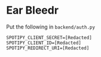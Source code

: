 # Ear Bleedr

Put the following in `backend/auth.py`
```
SPOTIPY_CLIENT_SECRET=[Redacted]
SPOTIPY_CLIENT_ID=[Redacted]
SPOTIPY_REDIRECT_URI=[Redacted]
```
